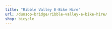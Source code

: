 ```yaml
---
title: "Ribble Valley E-Bike Hire"
url: /dunsop-bridge/ribble-valley-e-bike-hire/
shop: bicycle
---
```

